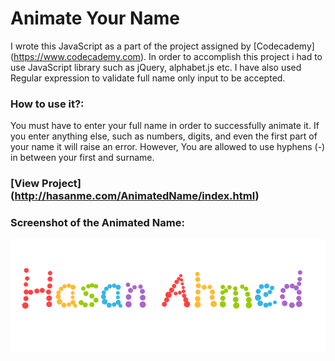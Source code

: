 # Animate Your Name

I wrote this JavaScript as a part of the project assigned by [Codecademy] (https://www.codecademy.com).
In order to accomplish this project i had to use JavaScript library such as jQuery, alphabet.js etc.
I have also used Regular expression to validate full name only input to be accepted.

### How to use it?:

You must have to enter your full name in order to successfully animate it. If you enter anything else, such as numbers, digits, and even the first part of your name it will raise an error. However, You are allowed to use hyphens (-) in between your first and surname.

### [View Project] (http://hasanme.com/AnimatedName/index.html)

### Screenshot of the Animated Name:
![Animated Name](animated-name.png)